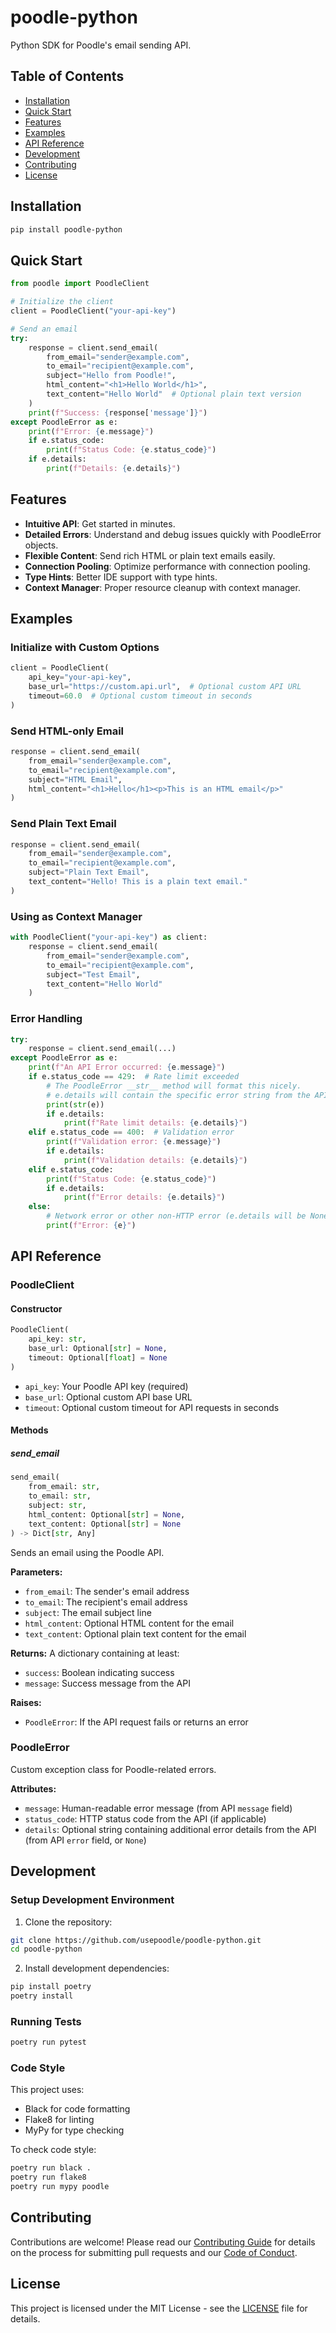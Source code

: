 # poodle-python

Python SDK for Poodle's email sending API.

## Table of Contents

- [Installation](#installation)
- [Quick Start](#quick-start)
- [Features](#features)
- [Examples](#examples)
- [API Reference](#api-reference)
- [Development](#development)
- [Contributing](#contributing)
- [License](#license)

## Installation

```bash
pip install poodle-python
```

## Quick Start

```python
from poodle import PoodleClient

# Initialize the client
client = PoodleClient("your-api-key")

# Send an email
try:
    response = client.send_email(
        from_email="sender@example.com",
        to_email="recipient@example.com",
        subject="Hello from Poodle!",
        html_content="<h1>Hello World</h1>",
        text_content="Hello World"  # Optional plain text version
    )
    print(f"Success: {response['message']}")
except PoodleError as e:
    print(f"Error: {e.message}")
    if e.status_code:
        print(f"Status Code: {e.status_code}")
    if e.details:
        print(f"Details: {e.details}")
```

## Features

- **Intuitive API**: Get started in minutes.
- **Detailed Errors**: Understand and debug issues quickly with PoodleError objects.
- **Flexible Content**: Send rich HTML or plain text emails easily.
- **Connection Pooling**: Optimize performance with connection pooling.
- **Type Hints**: Better IDE support with type hints.
- **Context Manager**: Proper resource cleanup with context manager.

## Examples

### Initialize with Custom Options

```python
client = PoodleClient(
    api_key="your-api-key",
    base_url="https://custom.api.url",  # Optional custom API URL
    timeout=60.0  # Optional custom timeout in seconds
)
```

### Send HTML-only Email

```python
response = client.send_email(
    from_email="sender@example.com",
    to_email="recipient@example.com",
    subject="HTML Email",
    html_content="<h1>Hello</h1><p>This is an HTML email</p>"
)
```

### Send Plain Text Email

```python
response = client.send_email(
    from_email="sender@example.com",
    to_email="recipient@example.com",
    subject="Plain Text Email",
    text_content="Hello! This is a plain text email."
)
```

### Using as Context Manager

```python
with PoodleClient("your-api-key") as client:
    response = client.send_email(
        from_email="sender@example.com",
        to_email="recipient@example.com",
        subject="Test Email",
        text_content="Hello World"
    )
```

### Error Handling

```python
try:
    response = client.send_email(...)
except PoodleError as e:
    print(f"An API Error occurred: {e.message}")
    if e.status_code == 429:  # Rate limit exceeded
        # The PoodleError __str__ method will format this nicely.
        # e.details will contain the specific error string from the API.
        print(str(e))
        if e.details:
            print(f"Rate limit details: {e.details}")
    elif e.status_code == 400:  # Validation error
        print(f"Validation error: {e.message}")
        if e.details:
            print(f"Validation details: {e.details}")
    elif e.status_code:
        print(f"Status Code: {e.status_code}")
        if e.details:
            print(f"Error details: {e.details}")
    else:
        # Network error or other non-HTTP error (e.details will be None)
        print(f"Error: {e}")
```

## API Reference

### PoodleClient

#### Constructor

```python
PoodleClient(
    api_key: str,
    base_url: Optional[str] = None,
    timeout: Optional[float] = None
)
```

- `api_key`: Your Poodle API key (required)
- `base_url`: Optional custom API base URL
- `timeout`: Optional custom timeout for API requests in seconds

#### Methods

##### send_email

```python
send_email(
    from_email: str,
    to_email: str,
    subject: str,
    html_content: Optional[str] = None,
    text_content: Optional[str] = None
) -> Dict[str, Any]
```

Sends an email using the Poodle API.

**Parameters:**

- `from_email`: The sender's email address
- `to_email`: The recipient's email address
- `subject`: The email subject line
- `html_content`: Optional HTML content for the email
- `text_content`: Optional plain text content for the email

**Returns:**
A dictionary containing at least:

- `success`: Boolean indicating success
- `message`: Success message from the API

**Raises:**

- `PoodleError`: If the API request fails or returns an error

### PoodleError

Custom exception class for Poodle-related errors.

**Attributes:**

- `message`: Human-readable error message (from API `message` field)
- `status_code`: HTTP status code from the API (if applicable)
- `details`: Optional string containing additional error details from the API (from API `error` field, or `None`)

## Development

### Setup Development Environment

1. Clone the repository:

```bash
git clone https://github.com/usepoodle/poodle-python.git
cd poodle-python
```

2. Install development dependencies:

```bash
pip install poetry
poetry install
```

### Running Tests

```bash
poetry run pytest
```

### Code Style

This project uses:

- Black for code formatting
- Flake8 for linting
- MyPy for type checking

To check code style:

```bash
poetry run black .
poetry run flake8
poetry run mypy poodle
```

## Contributing

Contributions are welcome! Please read our [Contributing Guide](CONTRIBUTING.md) for details on the process for submitting pull requests and our [Code of Conduct](CODE_OF_CONDUCT.md).

## License

This project is licensed under the MIT License - see the [LICENSE](LICENSE) file for details.
